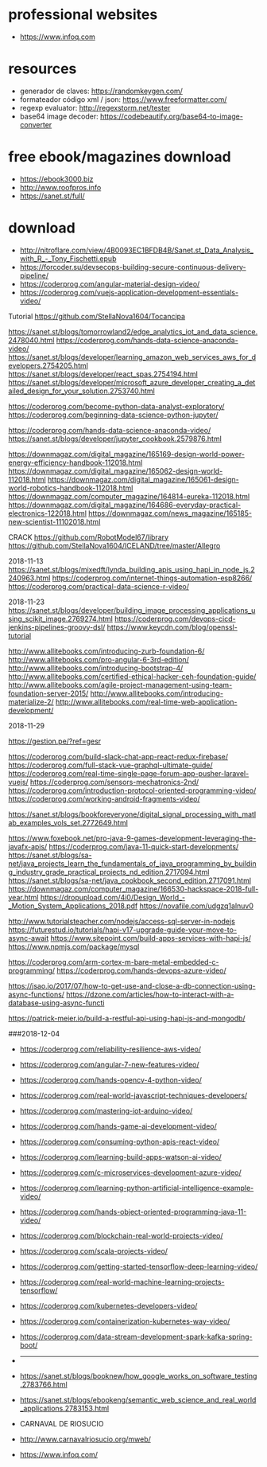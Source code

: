 # professional websites
* https://www.infoq.com

# resources
* generador de claves: https://randomkeygen.com/
* formateador código xml / json: https://www.freeformatter.com/
* regexp evaluator: http://regexstorm.net/tester
* base64 image decoder: https://codebeautify.org/base64-to-image-converter

# free ebook/magazines download
* https://ebook3000.biz 
* http://www.roofpros.info
* https://sanet.st/full/

# download
* http://nitroflare.com/view/4B0093EC1BFDB4B/Sanet.st_Data_Analysis_with_R_-_Tony_Fischetti.epub
* https://forcoder.su/devsecops-building-secure-continuous-delivery-pipeline/
* https://coderprog.com/angular-material-design-video/
* https://coderprog.com/vuejs-application-development-essentials-video/

Tutorial
https://github.com/StellaNova1604/Tocancipa


https://sanet.st/blogs/tomorrowland2/edge_analytics_iot_and_data_science.2478040.html
https://coderprog.com/hands-data-science-anaconda-video/
https://sanet.st/blogs/developer/learning_amazon_web_services_aws_for_developers.2754205.html
https://sanet.st/blogs/developer/react_spas.2754194.html
https://sanet.st/blogs/developer/microsoft_azure_developer_creating_a_detailed_design_for_your_solution.2753740.html

https://coderprog.com/become-python-data-analyst-exploratory/
https://coderprog.com/beginning-data-science-python-jupyter/

https://coderprog.com/hands-data-science-anaconda-video/
https://sanet.st/blogs/developer/jupyter_cookbook.2579876.html

https://downmagaz.com/digital_magazine/165169-design-world-power-energy-efficiency-handbook-112018.html
https://downmagaz.com/digital_magazine/165062-design-world-112018.html
https://downmagaz.com/digital_magazine/165061-design-world-robotics-handbook-112018.html
https://downmagaz.com/computer_magazine/164814-eureka-112018.html
https://downmagaz.com/digital_magazine/164686-everyday-practical-electronics-122018.html
https://downmagaz.com/news_magazine/165185-new-scientist-11102018.html


CRACK
https://github.com/RobotModel67/library
https://github.com/StellaNova1604/ICELAND/tree/master/Allegro

2018-11-13
https://sanet.st/blogs/mixedft/lynda_building_apis_using_hapi_in_node_js.2240963.html
https://coderprog.com/internet-things-automation-esp8266/
https://coderprog.com/practical-data-science-r-video/

2018-11-23
https://sanet.st/blogs/developer/building_image_processing_applications_using_scikit_image.2769274.html
https://coderprog.com/devops-cicd-jenkins-pipelines-groovy-dsl/
https://www.keycdn.com/blog/openssl-tutorial


http://www.allitebooks.com/introducing-zurb-foundation-6/
http://www.allitebooks.com/pro-angular-6-3rd-edition/
http://www.allitebooks.com/introducing-bootstrap-4/
http://www.allitebooks.com/certified-ethical-hacker-ceh-foundation-guide/
http://www.allitebooks.com/agile-project-management-using-team-foundation-server-2015/
http://www.allitebooks.com/introducing-materialize-2/
http://www.allitebooks.com/real-time-web-application-development/


2018-11-29

https://gestion.pe/?ref=gesr


https://coderprog.com/build-slack-chat-app-react-redux-firebase/
https://coderprog.com/full-stack-vue-graphql-ultimate-guide/
https://coderprog.com/real-time-single-page-forum-app-pusher-laravel-vuejs/
https://coderprog.com/sensors-mechatronics-2nd/
https://coderprog.com/introduction-protocol-oriented-programming-video/
https://coderprog.com/working-android-fragments-video/

https://sanet.st/blogs/bookforeveryone/digital_signal_processing_with_matlab_examples_vols_set.2772649.html

https://www.foxebook.net/pro-java-9-games-development-leveraging-the-javafx-apis/
https://coderprog.com/java-11-quick-start-developments/
https://sanet.st/blogs/sa-net/java_projects_learn_the_fundamentals_of_java_programming_by_building_industry_grade_practical_projects_nd_edition.2717094.html
https://sanet.st/blogs/sa-net/java_cookbook_second_edition.2717091.html
https://downmagaz.com/computer_magazine/166530-hackspace-2018-full-year.html
https://dropupload.com/4i0/Design_World_-_Motion_System_Applications_2018.pdf
https://novafile.com/udgzq1alnuv0

http://www.tutorialsteacher.com/nodejs/access-sql-server-in-nodejs
https://futurestud.io/tutorials/hapi-v17-upgrade-guide-your-move-to-async-await
https://www.sitepoint.com/build-apps-services-with-hapi-js/
https://www.npmjs.com/package/mysql

https://coderprog.com/arm-cortex-m-bare-metal-embedded-c-programming/
https://coderprog.com/hands-devops-azure-video/

https://jsao.io/2017/07/how-to-get-use-and-close-a-db-connection-using-async-functions/
https://dzone.com/articles/how-to-interact-with-a-database-using-async-functi


https://patrick-meier.io/build-a-restful-api-using-hapi-js-and-mongodb/

###2018-12-04
* https://coderprog.com/reliability-resilience-aws-video/
* https://coderprog.com/angular-7-new-features-video/
* https://coderprog.com/hands-opencv-4-python-video/

* https://coderprog.com/real-world-javascript-techniques-developers/
* https://coderprog.com/mastering-iot-arduino-video/
* https://coderprog.com/hands-game-ai-development-video/
* https://coderprog.com/consuming-python-apis-react-video/
* https://coderprog.com/learning-build-apps-watson-ai-video/
* https://coderprog.com/c-microservices-development-azure-video/
* https://coderprog.com/learning-python-artificial-intelligence-example-video/
* https://coderprog.com/hands-object-oriented-programming-java-11-video/
* https://coderprog.com/blockchain-real-world-projects-video/
* https://coderprog.com/scala-projects-video/
* https://coderprog.com/getting-started-tensorflow-deep-learning-video/
* https://coderprog.com/real-world-machine-learning-projects-tensorflow/
* https://coderprog.com/kubernetes-developers-video/
* https://coderprog.com/containerization-kubernetes-way-video/
* https://coderprog.com/data-stream-development-spark-kafka-spring-boot/

* ---
* https://sanet.st/blogs/booknew/how_google_works_on_software_testing.2783766.html
* https://sanet.st/blogs/ebookeng/semantic_web_science_and_real_world_applications.2783153.html

* CARNAVAL DE RIOSUCIO
* http://www.carnavalriosucio.org/mweb/
* https://www.infoq.com/